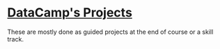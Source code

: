 # [DataCamp's Projects](https://learn.datacamp.com/projects)
These are mostly done as guided  projects at the end of course or a skill track.
